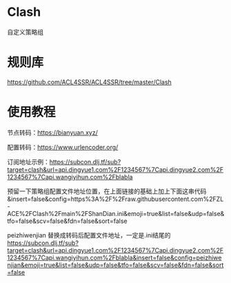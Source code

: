 # Clash
自定义策略组

# 规则库
https://github.com/ACL4SSR/ACL4SSR/tree/master/Clash

# 使用教程

节点转码：https://bianyuan.xyz/

配置转码：https://www.urlencoder.org/


订阅地址示例：https://subcon.dlj.tf/sub?target=clash&url=api.dingyue1.com%2F1234567%7Capi.dingyue2.com%2F1234567%7Capi.wangiyihun.com%2Fblabla

预留一下策略组配置文件地址位置，在上面链接的基础上加上下面这串代码 
&insert=false&config=https%3A%2F%2Fraw.githubusercontent.com%2FZL-ACE%2FClash%2Fmain%2FShanDian.ini&emoji=true&list=false&udp=false&tfo=false&scv=false&fdn=false&sort=false

peizhiwenjian 替换成转码后配置文件地址，一定是.ini结尾的
https://subcon.dlj.tf/sub?target=clash&url=api.dingyue1.com%2F1234567%7Capi.dingyue2.com%2F1234567%7Capi.wangiyihun.com%2Fblabla&insert=false&config=peizhiwenjian&emoji=true&list=false&udp=false&tfo=false&scv=false&fdn=false&sort=false
